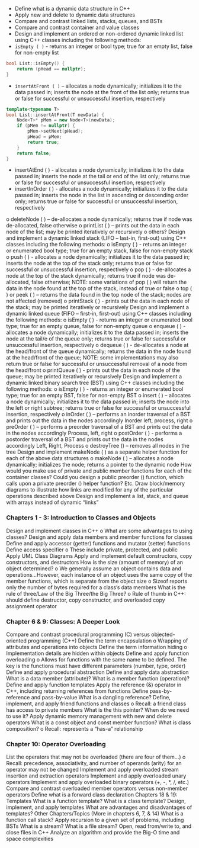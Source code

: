 - Define what is a dynamic data structure in C++
- Apply new and delete to dynamic data structures
- Compare and contrast linked lists, stacks, queues, and BSTs
- Compare and contrast container and value classes
- Design and implement an ordered or non-ordered dynamic linked list using C++ classes including the following methods:
- `isEmpty ( )` - returns an integer or bool type; true for an empty list, false for non-empty list
```cpp
bool List::isEmpty() {
	return (pHead == nullptr);
}
```
- `insertAtFront ( )` – allocates a node dynamically; initializes it to the data passed in; inserts the node at the front of the list only; returns true or false for successful or unsuccessful insertion, respectively
```cpp
template<typename T>
bool List::insertAtFront(T newData) {
	Node<T>* pMem = new Node<T>(newData);
	if (pMem != nullptr) {
		pMem->setNext(pHead);
		pHead = pMem;
		return true;
	}
	return false;
}
``` 
- insertAtEnd ( ) - allocates a node dynamically; initializes it to the data passed in; inserts the node at the tail or end of the list only; returns true or false for successful or unsuccessful insertion, respectively
- insertInOrder ( ) - allocates a node dynamically; initializes it to the data passed in; inserts the node in the list in ascending or descending order
only; returns true or false for successful or unsuccessful insertion,
respectively

o deleteNode ( ) – de-allocates a node dynamically; returns true if node
was de-allocated, false otherwise
o printList ( ) – prints out the data in each node of the list; may be printed
iteratively or recursively
o others?
Design and implement a dynamic linked stack (LIFO – last-in, first-out) using
C++ classes including the following methods:
o isEmpty ( ) - returns an integer or enumerated bool type; true for an
empty stack, false for non-empty stack
o push ( ) - allocates a node dynamically; initializes it to the data passed
in; inserts the node at the top of the stack only; returns true or false for
successful or unsuccessful insertion, respectively
o pop ( ) - de-allocates a node at the top of the stack dynamically; returns
true if node was de-allocated, false otherwise; NOTE: some variations of
pop ( ) will return the data in the node found at the top of the stack,
instead of true or false
o top ( ) or peek ( ) – returns the data found in the top node of the stack;
nodes are not affected (removed)
o printStack ( ) - prints out the data in each node of the stack; may be
printed iteratively or recursively
Design and implement a dynamic linked queue (FIFO – first-in, first-out) using
C++ classes including the following methods:
o isEmpty ( ) - returns an integer or enumerated bool type; true for an
empty queue, false for non-empty queue
o enqueue ( ) - allocates a node dynamically; initializes it to the data
passed in; inserts the node at the tail/e of the queue only; returns true
or false for successful or unsuccessful insertion, respectively
o dequeue ( ) - de-allocates a node at the head/front of the queue
dynamically; returns the data in the node found at the head/front of the
queue; NOTE: some implementations may also return true or false for
successful or unsuccessful removal of a node from the head/front
o printQueue ( ) - prints out the data in each node of the queue; may be
printed iteratively or recursively
Design and implement a dynamic linked binary search tree (BST) using C++
classes including the following methods:
o isEmpty ( ) - returns an integer or enumerated bool type; true for an
empty BST, false for non-empty BST
o insert ( ) – allocates a node dynamically; initializes it to the data passed
in; inserts the node into the left or right subtree; returns true or false
for successful or unsuccessful insertion, respectively
o inOrder ( ) – performs an inorder traversal of a BST and prints out the
data in the nodes accordingly
Inorder left, process, right
o preOrder ( ) – performs a preorder traversal of a BST and prints out the
data in the nodes accordingly
Process, left, right
o postOrder ( ) - performs a postorder traversal of a BST and prints out the
data in the nodes accordingly
Left, Right, Process
o destroyTree () – removes all nodes in the tree
Design and implement makeNode ( ) as a separate helper function for each of
the above data structures
o makeNode ( ) – allocates a node dynamically; initializes the node;
returns a pointer to the dynamic node
How would you make use of private and public member functions for each of
the container classes? Could you design a public preorder () function, which
calls upon a private preorder () helper function? Etc.
Draw block/memory diagrams to illustrate how links are modified for any of the
particular operations described above
Design and implement a list, stack, and queue with arrays instead of dynamic
“links”
### Chapters 1 - 3: Introduction to Classes and Objects
Design and implement classes in C++
o What are some advantages to using classes?
Design and apply data members and member functions for classes
Define and apply accessor (getter) functions and mutator (setter) functions
Define access specifier
o These include private, protected, and public
Apply UML Class Diagrams
Apply and implement default constructors, copy constructors, and destructors
How is the size (amount of memory) of an object determined?
o We generally assume an object contains data and
operations…However, each instance of an object uses the same copy
of the member functions, which is separate from the object size
o Sizeof reports only the number of bytes required for a class’s data
members
What is the rule of three/Law of the Big Three/the Big Three?
o Rule of thumb in C++: should define destructor, copy constructor, and
overloaded copy assignment operator
### Chapter 6 & 9: Classes: A Deeper Look
Compare and contrast procedural programming (C) versus objected-oriented
programming (C++)
Define the term encapsulation
o Wrapping of attributes and operations into objects
Define the term information hiding
o Implementation details are hidden within objects
Define and apply function overloading
o Allows for functions with the same name to be defined. The key is the
functions must have different parameters (number, type, order)
Define and apply procedural abstraction
Define and apply data abstraction
What is a data member (attribute)? What is a member function (operation)?
Define and apply function templates
Apply the reference (&) operator in C++, including returning references from
functions
Define pass-by-reference and pass-by-value
What is a dangling reference?
Define, implement, and apply friend functions and classes
o Recall: a friend class has access to private members
What is the this pointer? When do we need to use it?
Apply dynamic memory management with new and delete operators
What is a const object and const member function?
What is class composition?
o Recall: represents a “has-a” relationship
### Chapter 10: Operator Overloading
List the operators that may not be overloaded (there are four of them…)
o Recall: precedence, associativity, and number of operands (arity) for an
operator may not be changed
Implement and apply overloaded stream insertion and extraction operators
Implement and apply overloaded unary operators
Implement and apply overloaded binary operators (+, -, \*, /, etc.)
Compare and contrast overloaded member operators versus non-member
operators
Define what is a forward class declaration
Chapters 18 & 19: Templates
What is a function template?
What is a class template?
Design, implement, and apply templates
What are advantages and disadvantages of templates?
Other Chapters/Topics (More in chapters 6, 7, & 14)
What is a function call stack?
Apply recursion to a given set of problems, including BSTs
What is a stream? What is a file stream?
Open, read from/write to, and close files in C++
Analyze an algorithm and provide the Big-O time and space complexities